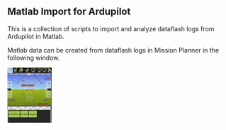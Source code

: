 ## Matlab Import for Ardupilot

This is a collection of scripts to import and analyze dataflash logs from Ardupilot in Matlab.

Matlab data can be created from dataflash logs in Mission Planner in the following window.

<img src="./Graphics/Mat_Gen.PNG" width="100">
